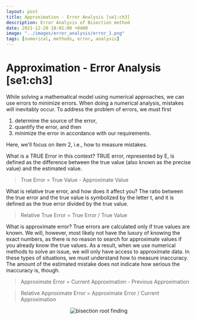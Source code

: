 ```yaml
---
layout: post
title: Approximation - Error Analysis [se1:ch3]
description: Error Analysis of Bisection method
date: 2021-12-20 18:01:00 +0400
image: "../images/error_analysis/error_1.png"
tags: [numerical, methods, error, analysis]
---
```


# Approximation - Error Analysis [se1:ch3]

While solving a mathematical model using numerical approaches, we can use errors to minimize errors. When doing a numerical analysis, mistakes will inevitably occur. To address the problem of errors, we must first 

1. determine the source of the error,
2. quantify the error, and then 
3. minimize the error in accordance with our requirements.

Here, we'll focus on item 2, i.e., how to measure mistakes.

What is a TRUE Error in this context? TRUE error, represented by E, is defined as the difference between the true value (also known as the precise value) and the estimated value.

> True Error = True Value - Approximate Value
> 

What is relative true error, and how does it affect you?
The ratio between the true error and the true value is symbolized by the letter t, and it is defined as the true error divided by the true value.

> Relative True Error = True Error / True Value
> 

What is approximate error? True errors are calculated only if true values are known. We will, however, most likely not have the luxury of knowing the exact numbers, as there is no reason to search for approximate values if you already know the true values. As a result, when we use numerical methods to solve an issue, we will only have access to approximate data. In these types of situations, we must understand how to measure inaccuracy. The amount of the estimated mistake does not indicate how serious the inaccuracy is, though.

> Approximate Error = Current Approximation - Previous Approximation
> 

> Relative Approximate Error = Approximate Error / Current Approximation
> 

<p align="center">
<img align="center" src="../images/bisectch2/bisection_main.png" alt="bisection root finding">
</p>